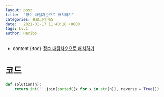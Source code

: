 ```yaml
---
layout: post
title:  "정수 내림차순으로 배치하기"
categories: 프로그래머스
date:   2021-01-17 11:40:18 +0800
tags: Lv.1
author: Haribo
---
```


* content
{:toc}
[정수 내림차순으로 배치하기](https://school.programmers.co.kr/learn/courses/30/lessons/12933)

# 코드

```python
def solution(n):
    return int(''.join(sorted([x for x in str(n)], reverse = True)))
```

